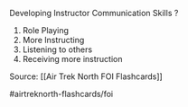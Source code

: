 Developing Instructor Communication Skills
?
1. Role Playing
2. More Instructing
3. Listening to others
4. Receiving more instruction

Source: [[Air Trek North FOI Flashcards]]

#airtreknorth-flashcards/foi